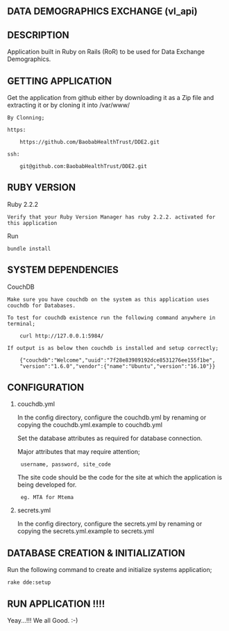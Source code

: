 DATA DEMOGRAPHICS EXCHANGE (vl_api)
-----------------------------------

DESCRIPTION
-----------

Application built in Ruby on Rails (RoR) 
to be used for Data Exchange Demographics.

GETTING APPLICATION
-------------------

Get the application from github either by downloading it as a Zip file and extracting it 
or by cloning it into /var/www/

	By Clonning;

	https:
	
		https://github.com/BaobabHealthTrust/DDE2.git

	ssh:
	
		git@github.com:BaobabHealthTrust/DDE2.git

RUBY VERSION
------------

Ruby 2.2.2

	Verify that your Ruby Version Manager has ruby 2.2.2. activated for this application

Run

	bundle install

SYSTEM DEPENDENCIES
-------------------
	
CouchDB

	Make sure you have couchdb on the system as this application uses couchdb for Databases.

    To test for couchdb existence run the following command anywhere in terminal;
    
        curl http://127.0.0.1:5984/
        
    If output is as below then couchdb is installed and setup correctly;
        
        {"couchdb":"Welcome","uuid":"7f28e83989192dce8531276ee155f1be",
        "version":"1.6.0","vendor":{"name":"Ubuntu","version":"16.10"}}
        
CONFIGURATION
-------------

1. couchdb.yml
	
	In the config directory, configure the couchdb.yml by renaming or copying the couchdb.yml.example to couchdb.yml

	Set the database attributes as required for database connection.
	
	Major attributes that may require attention;
	
	    username, password, site_code
	    
	The site code should be the code for the site at which the application is being developed for.

		eg. MTA for Mtema	    

2. secrets.yml
		
	In the config directory, configure the secrets.yml by renaming or copying the secrets.yml.example to secrets.yml

DATABASE CREATION & INITIALIZATION
----------------------------------

Run the following command to create and initialize systems application;

    rake dde:setup
    
RUN APPLICATION !!!!
-------------------
Yeay...!!! We all Good. :-)